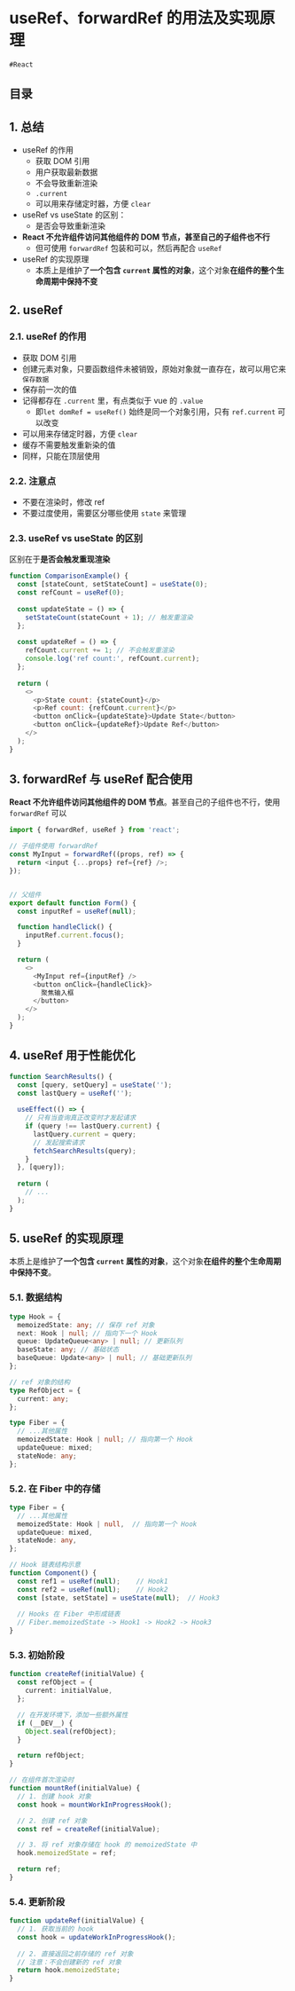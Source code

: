 
# useRef、forwardRef 的用法及实现原理

`#React` 


## 目录
<!-- toc -->
 ## 1. 总结 

- useRef 的作用
	- 获取 DOM 引用
	- 用户获取最新数据
	- 不会导致重新渲染
	- `.current`
	- 可以用来存储定时器，方便 `clear`
- useRef vs useState 的区别：
	- 是否会导致重新渲染
- **React 不允许组件访问其他组件的 DOM 节点，甚至自己的子组件也不行**
	- 但可使用 `forwardRef` 包装和可以，然后再配合 `useRef`
- useRef 的实现原理
	- 本质上是维护了**一个包含 `current` 属性的对象**，这个对象**在组件的整个生命周期中保持不变**

## 2. useRef 

### 2.1. useRef 的作用

- 获取 DOM 引用
- 创建元素对象，只要函数组件未被销毁，原始对象就一直存在，故可以用它来`保存数据`
- 保存前一次的值
- 记得都存在 `.current` 里，有点类似于 vue 的 `.value`
	- 即`let domRef = useRef()` 始终是同一个对象引用，只有 `ref.current` 可以改变
- 可以用来存储定时器，方便 `clear`
- 缓存不需要触发重新染的值
- 同样，只能在顶层使用

### 2.2. 注意点

- 不要在渲染时，修改 ref
- 不要过度使用，需要区分哪些使用 `state` 来管理

### 2.3. useRef vs useState 的区别

区别在于**是否会触发重现渲染**

```javascript hl:10
function ComparisonExample() {
  const [stateCount, setStateCount] = useState(0);
  const refCount = useRef(0);
  
  const updateState = () => {
    setStateCount(stateCount + 1); // 触发重渲染
  };
  
  const updateRef = () => {
    refCount.current += 1; // 不会触发重渲染
    console.log('ref count:', refCount.current);
  };
  
  return (
    <>
      <p>State count: {stateCount}</p>
      <p>Ref count: {refCount.current}</p>
      <button onClick={updateState}>Update State</button>
      <button onClick={updateRef}>Update Ref</button>
    </>
  );
}

```

## 3. forwardRef 与 useRef 配合使用

**React 不允许组件访问其他组件的 DOM 节点**。甚至自己的子组件也不行，使用 `forwardRef` 可以

```javascript hl:3,19
import { forwardRef, useRef } from 'react';

// 子组件使用 forwardRef 
const MyInput = forwardRef((props, ref) => {
  return <input {...props} ref={ref} />;
});


// 父组件
export default function Form() {
  const inputRef = useRef(null);

  function handleClick() {
    inputRef.current.focus();
  }

  return (
    <>
      <MyInput ref={inputRef} />
      <button onClick={handleClick}>
        聚焦输入框
      </button>
    </>
  );
}
```

## 4. useRef 用于性能优化

```javascript hl:7
function SearchResults() {
  const [query, setQuery] = useState('');
  const lastQuery = useRef('');
  
  useEffect(() => {
    // 只有当查询真正改变时才发起请求
    if (query !== lastQuery.current) {
      lastQuery.current = query;
      // 发起搜索请求
      fetchSearchResults(query);
    }
  }, [query]);
  
  return (
    // ...
  );
}
```

## 5. useRef 的实现原理

本质上是维护了**一个包含 `current` 属性的对象**，这个对象**在组件的整个生命周期中保持不变**。

### 5.1. 数据结构

```typescript hl:2,10
type Hook = {
  memoizedState: any; // 保存 ref 对象
  next: Hook | null; // 指向下一个 Hook
  queue: UpdateQueue<any> | null; // 更新队列
  baseState: any; // 基础状态
  baseQueue: Update<any> | null; // 基础更新队列
};

// ref 对象的结构
type RefObject = {
  current: any;
};

type Fiber = {
  // ...其他属性
  memoizedState: Hook | null; // 指向第一个 Hook
  updateQueue: mixed;
  stateNode: any;
};

```

### 5.2. 在 Fiber 中的存储

```typescript
type Fiber = {
  // ...其他属性
  memoizedState: Hook | null,  // 指向第一个 Hook
  updateQueue: mixed,
  stateNode: any,
};

// Hook 链表结构示意
function Component() {
  const ref1 = useRef(null);    // Hook1
  const ref2 = useRef(null);    // Hook2
  const [state, setState] = useState(null);  // Hook3
  
  // Hooks 在 Fiber 中形成链表
  // Fiber.memoizedState -> Hook1 -> Hook2 -> Hook3
}

```

### 5.3. 初始阶段

```typescript hl:2,20
function createRef(initialValue) {
  const refObject = {
    current: initialValue,
  };

  // 在开发环境下，添加一些额外属性
  if (__DEV__) {
    Object.seal(refObject);
  }

  return refObject;
}

// 在组件首次渲染时
function mountRef(initialValue) {
  // 1. 创建 hook 对象
  const hook = mountWorkInProgressHook();

  // 2. 创建 ref 对象
  const ref = createRef(initialValue);

  // 3. 将 ref 对象存储在 hook 的 memoizedState 中
  hook.memoizedState = ref;

  return ref;
}
```

### 5.4. 更新阶段

```typescript
function updateRef(initialValue) {
  // 1. 获取当前的 hook
  const hook = updateWorkInProgressHook();
  
  // 2. 直接返回之前存储的 ref 对象
  // 注意：不会创建新的 ref 对象
  return hook.memoizedState;
}

```

